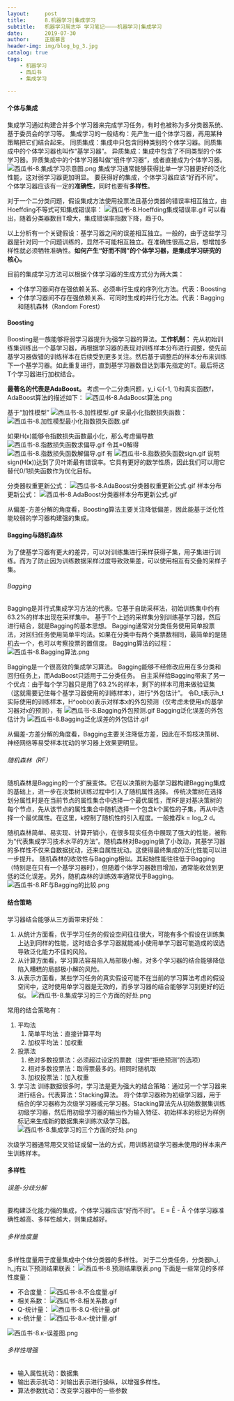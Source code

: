 ```yaml
---
layout:     post
title:      8.机器学习|集成学习
subtitle:   机器学习周志华 学习笔记————机器学习|集成学习
date:       2019-07-30
author:     正版慕言
header-img: img/blog_bg_3.jpg
catalog: true
tags:
    - 机器学习
    - 西瓜书
    - 集成学习

---
```


#### 个体与集成
集成学习通过构建合并多个学习器来完成学习任务，有时也被称为多分类器系统、基于委员会的学习等。
集成学习的一般结构：先产生一组个体学习器，再用某种策略把它们结合起来。
同质集成：集成中只包含同种类别的个体学习器。同质集成中的个体学习器也叫作“基学习器”。
异质集成：集成中包含了不同类型的个体学习器。异质集成中的个体学习器叫做“组件学习器”，或者直接成为个体学习器。
![西瓜书-8.集成学习示意图.png](/img/西瓜书-8.集成学习示意图.png)
集成学习通常能够获得比单一学习器更好的泛化性能，这对弱学习器更加明显。
要获得好的集成，个体学习器应该“好而不同”。个体学习器应该有一定的**准确性**，同时也要有**多样性**。

对于一个二分类问题，假设集成方法使用投票法且基分类器的错误率相互独立，由Hoeffding不等式可知集成错误率：
![西瓜书-8.Hoeffding集成错误率.gif](/img/西瓜书-8.Hoeffding集成错误率.gif)
可以看出，随着分类器数目T增大，集成错误率指数下降，趋于0。

以上分析有一个关键假设：基学习器之间的误差相互独立。一般的，由于这些学习器是针对同一个问题训练的，显然不可能相互独立。在准确性很高之后，想增加多样性就必须牺牲准确性。**如何产生“好而不同”的个体学习器，是集成学习研究的核心。**

目前的集成学习方法可以根据个体学习器的生成方式分为两大类：

* 个体学习器间存在强依赖关系、必须串行生成的序列化方法。代表：Boosting
* 个体学习器间不存在强依赖关系、可同时生成的并行化方法。代表：Bagging和随机森林（Random Forest）

#### Boosting
Boosting是一族能够将弱学习器提升为强学习器的算法。**工作机制：** 先从初始训练集训练出一个基学习器，再根据学习器的表现对训练样本分布进行调整，使先前基学习器做错的训练样本在后续受到更多关注。然后基于调整后的样本分布来训练下一个基学习器。如此重复进行，直到基学习器数目达到事先指定的T。最后将这T个学习器进行加权结合。

**最著名的代表是AdaBoost。**
考虑一个二分类问题，y_i ∈{-1, 1}和真实函数f，AdaBoost算法的描述如下：
![西瓜书-8.AdaBoost算法.png](/img/西瓜书-8.AdaBoost算法.png)

基于“加性模型”
![西瓜书-8.加性模型.gif](/img/西瓜书-8.加性模型.gif) 
来最小化指数损失函数：
![西瓜书-8.加性模型最小化指数损失函数.gif](/img/西瓜书-8.加性模型最小化指数损失函数.gif)

如果H(x)能够令指数损失函数最小化，那么考虑偏导数
![西瓜书-8.指数损失函数求偏导.gif](/img/西瓜书-8.指数损失函数求偏导.gif)
令其=0解得
![西瓜书-8.指数损失函数解偏导.gif](/img/西瓜书-8.指数损失函数解偏导.gif)
有
![西瓜书-8.指数损失函数sign.gif](/img/西瓜书-8.指数损失函数sign.gif)
说明sign(H(**x**))达到了贝叶斯最有错误率。它具有更好的数学性质，因此我们可以用它替代0/1损失函数作为优化目标。

分类器权重更新公式：
![西瓜书-8.AdaBoost分类器权重更新公式.gif](/img/西瓜书-8.AdaBoost分类器权重更新公式.gif)
样本分布更新公式：
![西瓜书-8.AdaBoost分类器样本分布更新公式.gif](/img/西瓜书-8.AdaBoost分类器样本分布更新公式.gif)

从偏差-方差分解的角度看，Boosting算法主要关注降低偏差，因此能基于泛化性能较弱的学习器构建强的集成。

#### Bagging与随机森林
为了使基学习器有更大的差异，可以对训练集进行采样获得子集，用子集进行训练。而为了防止因为训练数据采样过度导致效果差，可以使用相互有交叠的采样子集。
###### Bagging
Bagging是并行式集成学习方法的代表。它基于自助采样法，初始训练集中约有63.2%的样本出现在采样集中。
基于T个上述的采样集分别训练基学习器，然后进行结合，就是Bagging的基本思想。
Bagging通常对分类任务使用简单投票法，对回归任务使用简单平均法。如果在分类中有两个类票数相同，最简单的是随机去一个，也可以考察投票的置信度。
Bagging算法的过程：
![西瓜书-8.Bagging算法.png](/img/西瓜书-8.Bagging算法.png)

Bagging是一个很高效的集成学习算法。
Bagging能够不经修改应用在多分类和回归任务上，而AdaBoost只适用于二分类任务。
自主采样给Bagging带来了另一个优点：由于每个学习器只是用了63.2%的样本，剩下的样本可用来做验证集（这就需要记住每个基学习器使用的训练样本），进行“外包估计”。
令D_t表示h_t实际使用的训练样本，H^oob(x)表示对样本x的外包预测（仅考虑未使用x的基学习器对x的预测），有
![西瓜书-8.Bagging外包预测.gif](/img/西瓜书-8.Bagging外包预测.gif)
Bagging泛化误差的外包估计为
![西瓜书-8.Bagging泛化误差的外包估计.gif](/img/西瓜书-8.Bagging泛化误差的外包估计.gif)

从偏差-方差分解的角度看，Bagging主要关注降低方差，因此在不剪枝决策树、神经网络等易受样本扰动的学习器上效果更明显。
###### 随机森林（RF）
随机森林是Bagging的一个扩展变体。它在以决策树为基学习器构建Bagging集成的基础上，进一步在决策树训练过程中引入了随机属性选择。
传统决策树在选择划分属性时是在当前节点的属性集合中选择一个最优属性，而RF是对基决策树的每个节点，先从该节点的属性集合中随机选择一个包含k个属性的子集，再从中选择一个最优属性。在这里，k控制了随机性的引入程度。一般推荐k = log_2 d。

随机森林简单、易实现、计算开销小，在很多现实任务中展现了强大的性能，被称为“代表集成学习技术水平的方法”。随机森林对Bagging做了小改动，其基学习器的多样性不仅来自数据扰动，还来自属性扰动。这使得最终集成的泛化性能可以进一步提升。
随机森林的收敛性与Bagging相似。其起始性能往往低于Bagging（特别是在只有一个基学习器时），但随着个体学习器数目增加，通常能收敛到更低的泛化误差。另外，随机森林的训练效率通常优于Bagging。
![西瓜书-8.RF与Bagging的比较.png](/img/西瓜书-8.RF与Bagging的比较.png)

#### 结合策略
学习器结合能够从三方面带来好处：

1. 从统计方面看，优于学习任务的假设空间往往很大，可能有多个假设在训练集上达到同样的性能，这时结合多学习器就能减小使用单学习器可能造成的误选导致泛化能力不佳的风险。
2. 从计算方面看，学习算法容易陷入局部极小解，对多个学习器的结合能够降低陷入糟糕的局部极小解的风险。
3. 从表示方面看，某些学习任务的真实假设可能不在当前的学习算法考虑的假设空间中，这时使用单学习器是无效的，而多学习器的结合能够学习到更好的近似。
![西瓜书-8.集成学习的三个方面的好处.png](/img/西瓜书-8.集成学习的三个方面的好处.png)

常用的结合策略有：

1. 平均法
    1. 简单平均法：直接计算平均
    2. 加权平均法：加权重
2. 投票法
    1. 绝对多数投票法：必须超过设定的票数（提供“拒绝预测”的选项）
    2. 相对多数投票法：取得票最多的。相同时随机取
    3. 加权投票法：加入权重
3. 学习法
训练数据很多时，学习法是更为强大的结合策略：通过另一个学习器来进行结合。代表算法：Stacking算法。
将个体学习器称为初级学习器，用于结合的学习器称为次级学习器或元学习器。Stacking算法先从初始数据集训练初级学习器，然后用初级学习器的输出作为输入特征、初始样本的标记为样例标记来生成新的数据集来训练次级学习器。
![西瓜书-8.集成学习的三个方面的好处.png](/img/西瓜书-8.集成学习的三个方面的好处.png)

次级学习器通常用交叉验证或留一法的方式，用训练初级学习器未使用的样本来产生训练样本。

#### 多样性

###### 误差-分歧分解
要构建泛化能力强的集成，个体学习器应该“好而不同”。
E = Ē - Ā
个体学习器准确性越高、多样性越大，则集成越好。

###### 多样性度量
多样性度量用于度量集成中个体分类器的多样性。
对于二分类任务，分类器h_i, h_j有以下预测结果联表：
![西瓜书-8.预测结果联表.png](/img/西瓜书-8.预测结果联表.png)
下面是一些常见的多样性度量：

* 不合度量：
![西瓜书-8.不合度量.gif](/img/西瓜书-8.不合度量.gif)
* 相关系数：
![西瓜书-8.相关系数.gif](/img/西瓜书-8.相关系数.gif)
* Q-统计量：
![西瓜书-8.Q-统计量.gif](/img/西瓜书-8.Q-统计量.gif)
* κ-统计量：
![西瓜书-8.κ-统计量.gif](/img/西瓜书-8.κ-统计量.gif)

![西瓜书-8.κ-误差图.png](/img/西瓜书-8.κ-误差图.png)

###### 多样性增强

* 输入属性扰动：数据集
* 输出表示扰动：对输出表示进行操纵，以增强多样性。
* 算法参数扰动：改变学习器中的一些参数